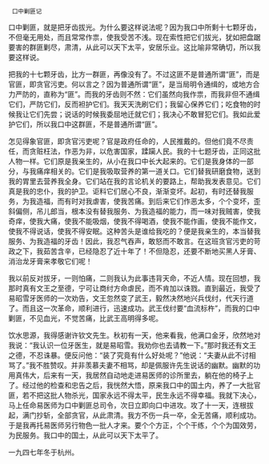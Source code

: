      口中剿匪记 

   口中剿匪，就是把牙齿拔光。为什么要这样说法呢？因为我口中所剩十七颗牙齿，不但毫无用处，而且常常作祟，使我受苦不浅。现在索性把它们拔光，犹如把盘踞要害的群匪剿尽，肃清，从此可以天下太平，安居乐业。这比喻非常确切，所以我要这样说。 

   把我的十七颗牙齿，比方一群匪，再像没有了。不过这匪不是普通所谓“匪”，而是官匪，即贪官污吏。何以言之？因为普通所谓“匪”，是当局明令通缉的，或地方合力严防的，直称为“匪”。而我的牙齿则不然：它们虽然向我作祟，而我非但不通缉它们，严防它们，反而袒护它们。我天天洗刷它们；我留心保养它们；吃食物的时候我让它们先尝；说话的时候我委屈地迁就它们；我决心不敢冒犯它们。我如此爱护它们，所以我口中这群匪，不是普通所谓“匪”。 

   怎见得象官匪，即贪官污吏呢？官是政府任命的，人民推戴的。但他们竟不尽责任，而贪赃枉法，作恶为非，以危害国家，蹂躏人民。我的十七题牙齿，正同这批人物一样。它们原是我亲生的，从小在我口中长大起来的。它们是我身体的一部分，与我痛痒相关的。它们是我吸取营养的第一道关口。它们替我研磨食物，送到我的胃里去营养我全身。它们站在我的言论机关的要路上，帮助我发表意见。它们真是我的忠仆，我的护卫。讵料它们居心不良，渐渐变坏。起初，有时还替我服务，为我造福，而有时对我虐害，使我苦痛。到后来它们作恶太多，个个变坏，歪斜偏侧，吊儿郎当，根本没有替我服务、为我造福的能力，而一味对我贼害，使我奇痒，使我大痛，使我不能吸烟，使我不得喝酒，使我不能作画，使我不能作文，使我不得说话，使我不得安眠。这种苦头是谁给我吃的？便是我亲生的，本当替我服务、为我造福的牙齿！因此，我忍气吞声，敢怒而不敢言。在这班贪官污吏的苛政之下，我茹苦含辛，已经隐忍了近十年了！不但隐忍，还要不断地买黑人牙膏、消治龙牙膏来孝敬它们呢！ 

   我以前反对拔牙，一则怕痛，二则我认为此事违背天命，不近人情。现在回想，我那时真有文王之至德，宁可让商纣方命虐民，而不肯加以诛戮。直到最近，我受了易昭雪牙医师的一次劝告，文王忽然变了武王，毅然决然地兴兵伐纣，代天行道了。而且这一次革命，顺利进行，迅速成功。武王伐纣要“血流标杵”，而我的口中剿匪，不见血光，不觉苦痛，比武王高明得多呢。

   饮水思源，我得感谢许钦文先生。秋初有一天，他来看我，他满口金牙，欣然地对我说：“我认识一位牙医生，就是易昭雪。我劝你也去请教一下。”那时我还有文王之德，不忍诛暴。便反问他：“装了究竟有什么好处呢？”他说：“夫妻从此不讨相骂了。”我不胜赞叹。并非羡慕夫妻不相骂，却是佩服许先生说话的幽默。幽默的功用真伟大，后来有一天，我居然自动地走进易医师的诊所里去，躺在他的椅子上了。经过他的检查和忠告之后，我恍然大悟，原来我口中的国土内，养了一大批官匪，若不把这批人物杀光，国家永远不得太平，民生永远不得幸福。我就下决心，马上任命易医师为口中剿匪总司令，次日立即向口中进攻。攻了十一天，连根拔起，满门抄斩，全部贪官，从此肃清。我方不伤一兵一卒，全无苦痛，顺利成功。于是我再托易医师另行物色一批人才来。要个个方正，个个干练，个个为国效劳，为民服务。我口中的国土，从此可以天下太平了。 

   一九四七年冬于杭州。 

